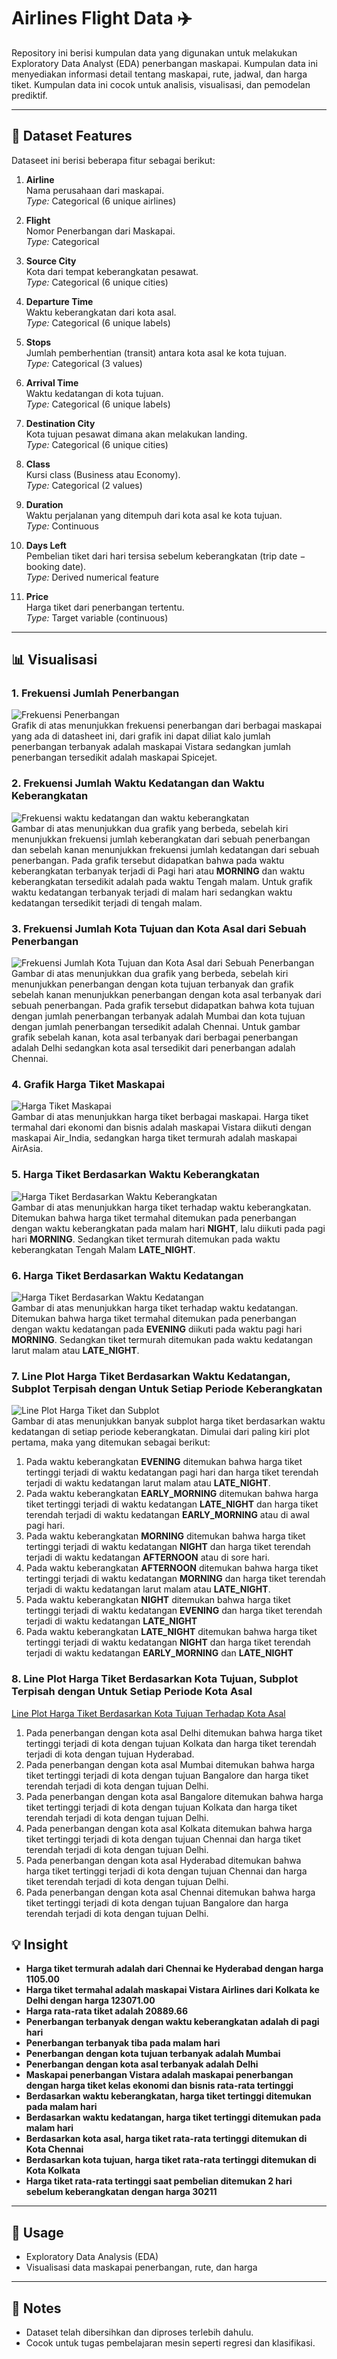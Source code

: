 # Airlines Flight Data ✈️

Repository ini berisi kumpulan data yang digunakan untuk melakukan Exploratory Data Analyst (EDA) penerbangan maskapai. Kumpulan data ini menyediakan informasi detail tentang maskapai, rute, jadwal, dan harga tiket. Kumpulan data ini cocok untuk analisis, visualisasi, dan pemodelan prediktif.

---

## 📂 Dataset Features

Dataseet ini berisi beberapa fitur sebagai berikut:

1. **Airline**  
   Nama perusahaan dari maskapai.  
   *Type:* Categorical (6 unique airlines)

2. **Flight**  
   Nomor Penerbangan dari Maskapai.  
   *Type:* Categorical

3. **Source City**  
   Kota dari tempat keberangkatan pesawat.  
   *Type:* Categorical (6 unique cities)

4. **Departure Time**  
   Waktu keberangkatan dari kota asal.  
   *Type:* Categorical (6 unique labels)

5. **Stops**  
   Jumlah pemberhentian (transit) antara kota asal ke kota tujuan.  
   *Type:* Categorical (3 values)

6. **Arrival Time**  
   Waktu kedatangan di kota tujuan.  
   *Type:* Categorical (6 unique labels)

7. **Destination City**  
   Kota tujuan pesawat dimana akan melakukan landing.  
   *Type:* Categorical (6 unique cities)

8. **Class**  
   Kursi class (Business atau Economy).  
   *Type:* Categorical (2 values)

9. **Duration**  
   Waktu perjalanan yang ditempuh dari kota asal ke kota tujuan.  
   *Type:* Continuous

10. **Days Left**  
    Pembelian tiket dari hari tersisa sebelum keberangkatan (trip date − booking date).  
    *Type:* Derived numerical feature

11. **Price**  
    Harga tiket dari penerbangan tertentu.  
    *Type:* Target variable (continuous)

---
## 📊 Visualisasi
### 1. Frekuensi Jumlah Penerbangan
![Frekuensi Penerbangan](Assets/Frekuensi%20Maskapai.png)<br>
Grafik di atas menunjukkan frekuensi penerbangan dari berbagai maskapai yang ada di datasheet ini, dari grafik ini dapat diliat kalo jumlah penerbangan terbanyak adalah maskapai Vistara sedangkan jumlah penerbangan tersedikit adalah maskapai Spicejet.
### 2. Frekuensi Jumlah Waktu Kedatangan dan Waktu Keberangkatan
![Frekuensi waktu kedatangan dan waktu keberangkatan](Assets/Frekuensi%20Departure%20dan%20Arrival%20Time.png)<br>
Gambar di atas menunjukkan dua grafik yang berbeda, sebelah kiri menunjukkan frekuensi jumlah keberangkatan dari sebuah penerbangan dan sebelah kanan menunjukkan frekuensi jumlah kedatangan dari sebuah penerbangan. Pada grafik tersebut didapatkan bahwa pada waktu keberangkatan terbanyak terjadi di Pagi hari atau **MORNING** dan waktu keberangkatan tersedikit adalah pada waktu Tengah malam. Untuk grafik waktu kedatangan terbanyak terjadi di malam hari sedangkan waktu kedatangan tersedikit terjadi di tengah malam.
### 3. Frekuensi Jumlah Kota Tujuan dan Kota Asal dari Sebuah Penerbangan
![Frekuensi Jumlah Kota Tujuan dan Kota Asal dari Sebuah Penerbangan](Assets/Frekuensi%20Penerbangan%20dari%20kota%20asal%20dan%20tujuan.png)<br>
Gambar di atas menunjukkan dua grafik yang berbeda, sebelah kiri menunjukkan penerbangan dengan kota tujuan terbanyak dan grafik sebelah kanan menunjukkan penerbangan dengan kota asal terbanyak dari sebuah penerbangan. Pada grafik tersebut didapatkan bahwa kota tujuan dengan jumlah penerbangan terbanyak adalah Mumbai dan kota tujuan dengan jumlah penerbangan tersedikit adalah Chennai. Untuk gambar grafik sebelah kanan, kota asal terbanyak dari berbagai penerbangan adalah Delhi sedangkan kota asal tersedikit dari penerbangan adalah Chennai.

### 4. Grafik Harga Tiket Maskapai
![Harga Tiket Maskapai](Assets/Rata-rata%20Harga%20tiket%20dari%20berbagai%20maskapai.png)<br>
Gambar di atas menunjukkan harga tiket berbagai maskapai. Harga tiket termahal dari ekonomi dan bisnis adalah maskapai Vistara diikuti dengan maskapai Air_India, sedangkan harga tiket termurah adalah maskapai AirAsia.

### 5. Harga Tiket Berdasarkan Waktu Keberangkatan
![Harga Tiket Berdasarkan Waktu Keberangkatan](Assets/Harga%20tiket%20berdasarkan%20waktu%20keberangkatan.png)<br>
Gambar di atas menunjukkan harga tiket terhadap waktu keberangkatan. Ditemukan bahwa harga tiket termahal ditemukan pada penerbangan dengan waktu keberangkatan pada malam hari **NIGHT**, lalu diikuti pada pagi hari **MORNING**. Sedangkan tiket termurah ditemukan pada waktu keberangkatan Tengah Malam **LATE_NIGHT**.

### 6. Harga Tiket Berdasarkan Waktu Kedatangan
![Harga Tiket Berdasarkan Waktu Kedatangan](Assets/Harga%20Tiket%20Berdasarkan%20Waktu%20Kedatangan.png)<br>
Gambar di atas menunjukkan harga tiket terhadap waktu kedatangan. Ditemukan bahwa harga tiket termahal ditemukan pada penerbangan dengan waktu kedatangan pada **EVENING** diikuti pada waktu pagi hari **MORNING**. Sedangkan tiket termurah ditemukan pada waktu kedatangan larut malam atau **LATE_NIGHT**.

### 7. Line Plot Harga Tiket Berdasarkan Waktu Kedatangan, Subplot Terpisah dengan Untuk Setiap Periode Keberangkatan
![Line Plot Harga Tiket dan Subplot](Assets/Plot%20harga%20tiket%20berdasarkan%20waktu%20kedatangan%20untuk%20setiap%20periode%20kedatangan.png)<br>
Gambar di atas menunjukkan banyak subplot harga tiket berdasarkan waktu kedatangan di setiap periode keberangkatan. Dimulai dari paling kiri plot pertama, maka yang ditemukan sebagai berikut:
  1. Pada waktu keberangkatan **EVENING** ditemukan bahwa harga tiket tertinggi terjadi di waktu kedatangan pagi hari dan harga tiket terendah terjadi di waktu kedatangan larut malam atau **LATE_NIGHT**.
  2. Pada waktu keberangkatan **EARLY_MORNING** ditemukan bahwa harga tiket tertinggi terjadi di waktu kedatangan **LATE_NIGHT** dan harga tiket terendah terjadi di waktu kedatangan **EARLY_MORNING** atau di awal pagi hari.
  3. Pada waktu keberangkatan **MORNING** ditemukan bahwa harga tiket tertinggi terjadi di waktu kedatangan **NIGHT** dan harga tiket terendah terjadi di waktu kedatangan **AFTERNOON** atau di sore hari.
  4. Pada waktu keberangkatan **AFTERNOON** ditemukan bahwa harga tiket tertinggi terjadi di waktu kedatangan **MORNING** dan harga tiket terendah terjadi di waktu kedatangan larut malam atau **LATE_NIGHT**.
  5. Pada waktu keberangkatan **NIGHT** ditemukan bahwa harga tiket tertinggi terjadi di waktu kedatangan **EVENING** dan harga tiket terendah terjadi di waktu kedatangan **LATE_NIGHT**
  6. Pada waktu keberangkatan **LATE_NIGHT** ditemukan bahwa harga tiket tertinggi terjadi di waktu kedatangan **NIGHT** dan harga tiket terendah terjadi di waktu kedatangan **EARLY_MORNING** dan **LATE_NIGHT**

### 8. Line Plot Harga Tiket Berdasarkan Kota Tujuan, Subplot Terpisah dengan Untuk Setiap Periode Kota Asal
[Line Plot Harga Tiket Berdasarkan Kota Tujuan Terhadap Kota Asal](Assets/Plot%20penerbangan%20dengan%20tujuan%20kota%20terhadap%20kita%20berdasarkan%20asal%20kota%20penerbangan.png)
  1. Pada penerbangan dengan kota asal Delhi ditemukan bahwa harga tiket tertinggi terjadi di kota dengan tujuan Kolkata dan harga tiket terendah terjadi di kota dengan tujuan Hyderabad.
  2. Pada penerbangan dengan kota asal Mumbai ditemukan bahwa harga tiket tertinggi terjadi di kota dengan tujuan Bangalore dan harga tiket terendah terjadi di kota dengan tujuan Delhi.
  3. Pada penerbangan dengan kota asal Bangalore ditemukan bahwa harga tiket tertinggi terjadi di kota dengan tujuan Kolkata dan harga tiket terendah terjadi di kota dengan tujuan Delhi.
  4. Pada penerbangan dengan kota asal Kolkata ditemukan bahwa harga tiket tertinggi terjadi di kota dengan tujuan Chennai dan harga tiket terendah terjadi di kota dengan tujuan Delhi.
  5. Pada penerbangan dengan kota asal Hyderabad ditemukan bahwa harga tiket tertinggi terjadi di kota dengan tujuan Chennai dan harga tiket terendah terjadi di kota dengan tujuan Delhi.
  6. Pada penerbangan dengan kota asal Chennai ditemukan bahwa harga tiket tertinggi terjadi di kota dengan tujuan Bangalore dan harga terendah terjadi di kota dengan tujuan Delhi.

## 💡 Insight

- **Harga tiket termurah adalah dari Chennai ke Hyderabad dengan harga 1105.00** 
- **Harga tiket termahal adalah maskapai Vistara Airlines dari Kolkata ke Delhi dengan harga 123071.00**
- **Harga rata-rata tiket adalah 20889.66**
- **Penerbangan terbanyak dengan waktu keberangkatan adalah di pagi hari**
- **Penerbangan terbanyak tiba pada malam hari**
- **Penerbangan dengan kota tujuan terbanyak adalah Mumbai**
- **Penerbangan dengan kota asal terbanyak adalah Delhi**
- **Maskapai penerbangan Vistara adalah maskapai penerbangan dengan harga tiket kelas ekonomi dan bisnis rata-rata tertinggi**
- **Berdasarkan waktu keberangkatan, harga tiket tertinggi ditemukan pada malam hari**
- **Berdasarkan waktu kedatangan, harga tiket tertinggi ditemukan pada malam hari**
- **Berdasarkan kota asal, harga tiket rata-rata tertinggi ditemukan di Kota Chennai**
- **Berdasarkan kota tujuan, harga tiket rata-rata tertinggi ditemukan di Kota Kolkata**
- **Harga tiket rata-rata tertinggi saat pembelian ditemukan 2 hari sebelum keberangkatan dengan harga 30211** 


---

## 🚀 Usage

- Exploratory Data Analysis (EDA)  
- Visualisasi data maskapai penerbangan, rute, dan harga   

---

## 📌 Notes
- Dataset telah dibersihkan dan diproses terlebih dahulu.  
- Cocok untuk tugas pembelajaran mesin seperti regresi dan klasifikasi.  
